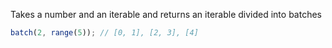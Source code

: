 Takes a number and an iterable and returns an iterable divided into batches
```js
batch(2, range(5)); // [0, 1], [2, 3], [4]
```
